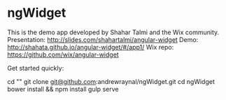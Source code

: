 # ngWidget

This is the demo app developed by Shahar Talmi and the Wix community.  
Presentation: http://slides.com/shahartalmi/angular-widget 
Demo: http://shahata.github.io/angular-widget/#/app1/
Wix repo: https://github.com/wix/angular-widget

Get started quickly:

cd "<project folder>"
git clone git@github.com:andrewraynal/ngWidget.git
cd ngWidget
bower install && npm install
gulp serve
